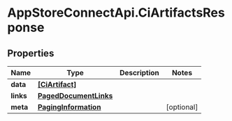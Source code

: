 # AppStoreConnectApi.CiArtifactsResponse

## Properties

Name | Type | Description | Notes
------------ | ------------- | ------------- | -------------
**data** | [**[CiArtifact]**](CiArtifact.md) |  | 
**links** | [**PagedDocumentLinks**](PagedDocumentLinks.md) |  | 
**meta** | [**PagingInformation**](PagingInformation.md) |  | [optional] 


